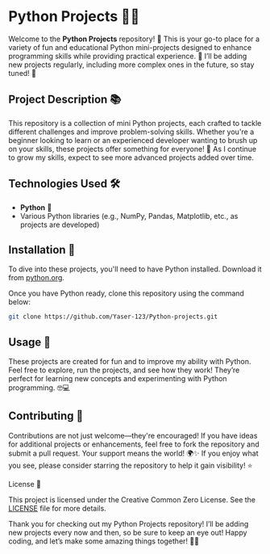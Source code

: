 # Python Projects 🐍✨

Welcome to the **Python Projects** repository! 🎉 This is your go-to place for a variety of fun and educational Python mini-projects designed to enhance programming skills while providing practical experience. 🌱 I’ll be adding new projects regularly, including more complex ones in the future, so stay tuned! 🔔

## Project Description 📚

This repository is a collection of mini Python projects, each crafted to tackle different challenges and improve problem-solving skills. Whether you're a beginner looking to learn or an experienced developer wanting to brush up on your skills, these projects offer something for everyone! 🌈 As I continue to grow my skills, expect to see more advanced projects added over time. 

## Technologies Used 🛠️

- **Python** 🐍
- Various Python libraries (e.g., NumPy, Pandas, Matplotlib, etc., as projects are developed)

## Installation 🚀

To dive into these projects, you'll need to have Python installed. Download it from [python.org](https://www.python.org/downloads/). 

Once you have Python ready, clone this repository using the command below:

```bash
git clone https://github.com/Yaser-123/Python-projects.git
```

## Usage 🎈

These projects are created for fun and to improve my ability with Python. Feel free to explore, run the projects, and see how they work! They’re perfect for learning new concepts and experimenting with Python programming. 🤓💻

## Contributing 🤝

Contributions are not just welcome—they're encouraged! If you have ideas for additional projects or enhancements, feel free to fork the repository and submit a pull request. Your support means the world! 🌍✨ If you enjoy what you see, please consider starring the repository to help it gain visibility! ⭐️

License 📝

This project is licensed under the Creative Common Zero License. See the [LICENSE](https://github.com/Yaser-123/Python-projects/blob/main/LICENSE)
 file for more details.

Thank you for checking out my Python Projects repository! I’ll be adding new projects every now and then, so be sure to keep an eye out! Happy coding, and let’s make some amazing things together! 🚀💡

